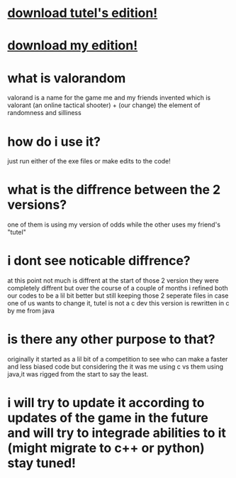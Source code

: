 # [download tutel's edition!]([https://github.com/Dazdov/valorandom/blob/main/valorand_tutel_edition.exe](https://github.com/Dazdov/valorandom/blob/b914d60fc11cc7a6fde1f0fe18999050117c5120/valorand_tutel_edition.exe))




# [download my edition!]([https://github.com/Dazdov/valorandom/blob/main/valo_random.exe](https://github.com/Dazdov/valorandom/blob/f3e2d91f02fc97855726e10e876301651ec59e8c/valo_random.exe))

# what is valorandom


valorand is a name for the game me and my friends invented which is valorant (an online tactical shooter) + (our change) the element of randomness and silliness


# how do i use it?

just run either of the exe files or make edits to the code!


# what is the diffrence between the 2 versions?

one of them is using my version of odds while the other uses my friend's "tutel"


# i dont see noticable diffrence?


at this point not much is diffrent at the start of those 2 version they were completely diffrent but over the course of a couple of months i refined both our codes to be a lil bit better but still keeping those 2 seperate files in case one of us wants to change it, tutel is not a c dev this version is rewritten in c by me from java


# is there any other purpose to that?

originally it started as a lil bit of a competition to see who can make a faster and less biased code but considering the it was me using c vs them using java,it was rigged from the start to say the least.


# i will try to update it according to updates of the game in the future and will try to integrade abilities to it (might migrate to c++ or python) stay tuned!
